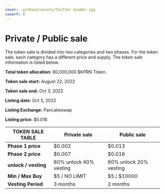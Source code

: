 ```yaml
---
cover: .gitbook/assets/Twitter header.jpg
coverY: 0
---
```


# Private / Public sale

The token sale is divided into two categories and two phases. For the token sale, each category has a different price and supply. The token sale information is listed below.

**Total token allocation:** 60,000,000 $KPRN Token.

**Token sale start:** August 22, 2022

**Token sale end:** Oct 3, 2022

**Listing date:** Oct 5, 2022

**Listing Exchange:** Pancakeswap

**Listing price:** $0.016



| TOKEN SALE TABLE     | Private sale           | Public sale            |
| -------------------- | ---------------------- | ---------------------- |
| **Phase 1 price**    | $0.002                 | $0.013                 |
| **Phase 2  price**   | $0.007                 | $0.016                 |
| **unlock / vesting** | 60% unlock 40% vesting | 80% unlock 20% vesting |
| **Min / Max Buy**    | $5 / NO LIMIT          | $5 / $10000            |
| **Vesting Period**   | 3 months               | 2 months               |
